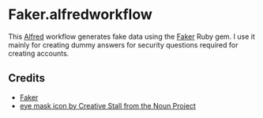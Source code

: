 # Faker.alfredworkflow

This [Alfred](https://www.alfredapp.com/) workflow generates fake data using
the [Faker](https://github.com/stympy/faker) Ruby gem. I use it mainly for
creating dummy answers for security questions required for creating accounts.

## Credits

- [Faker](https://github.com/stympy/faker)
- [eye mask icon by Creative Stall from the Noun
Project](https://thenounproject.com/term/eye-mask/178273/)

